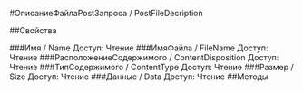 
#ОписаниеФайлаPostЗапроса / PostFileDecription

##Свойства
    
###Имя / Name
Доступ: Чтение
###ИмяФайла / FileName
Доступ: Чтение
###РасположениеСодержимого / ContentDisposition
Доступ: Чтение
###ТипСодержимого / ContentType
Доступ: Чтение
###Размер / Size
Доступ: Чтение
###Данные / Data
Доступ: Чтение
##Методы
    